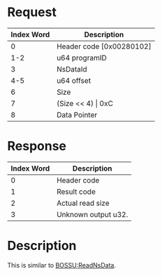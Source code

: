 # Request

| Index Word | Description                |
|------------|----------------------------|
| 0          | Header code \[0x00280102\] |
| 1-2        | u64 programID              |
| 3          | NsDataId                   |
| 4-5        | u64 offset                 |
| 6          | Size                       |
| 7          | (Size \<\< 4) \| 0xC       |
| 8          | Data Pointer               |

# Response

| Index Word | Description         |
|------------|---------------------|
| 0          | Header code         |
| 1          | Result code         |
| 2          | Actual read size    |
| 3          | Unknown output u32. |

# Description

This is similar to [BOSSU:ReadNsData](BOSSU:ReadNsData "wikilink").